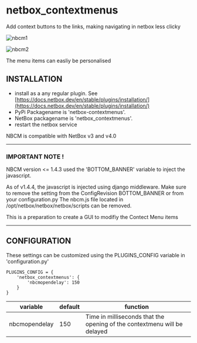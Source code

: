 # netbox_contextmenus
Add context buttons to the links, making navigating in netbox less clicky

![nbcm1](docs/nbcm3.png)

![nbcm2](docs/nbcm4.png)

The menu items can easliy be personalised

## INSTALLATION

- install as a any regular plugin.  See  [https://docs.netbox.dev/en/stable/plugins/installation/](https://docs.netbox.dev/en/stable/plugins/installation/)
- PyPi Packagename is 'netbox-contextmenus'.
- NetBox packagename is 'netbox_contextmenus'.
- restart the netbox service

NBCM is compatible with NetBox v3 and v4.0

---
### IMPORTANT NOTE !
NBCM version <= 1.4.3 used the 'BOTTOM_BANNER' variable to inject the javascript.

As of v1.4.4, the javascript is injected using django middleware.
Make sure to remove the setting from the ConfigRevision BOTTOM_BANNER or from your configuration.py
The nbcm.js file located in /opt/netbox/netbox/netbox/scripts can be removed.

This is a preparation to create a GUI to modifiy the Contect Menu items

---

## CONFIGURATION
These settings can be customized using the PLUGINS_CONFIG variable in 'configuration.py'
```
PLUGINS_CONFIG = {
    'netbox_contextmenus': {
        'nbcmopendelay': 150
    }
}
```
| variable | default | function |
| --- | --- | --- |
| nbcmopendelay | 150 | Time in milliseconds that the opening of the contextmenu will be delayed |
